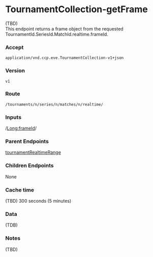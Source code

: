 # TournamentCollection-getFrame
(TBD)  
This endpoint returns a frame object from the requested TournamentId.SeriesId.MatchId.realtime.frameId.

### Accept
`application/vnd.ccp.eve.TournamentCollection-v1+json`

### Version
`v1`

### Route
`/tournaments/n/series/n/matches/n/realtime/`

### Inputs
/<Long:frameId>/

### Parent Endpoints
[tournamentRealtimeRange](tournamentRealtimeRange.md)

### Children Endpoints
None

### Cache time

(TBD) 300 seconds (5 minutes)

### Data
(TDB)        
        		
### Notes
(TBD)

